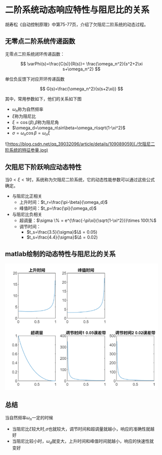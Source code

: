 # 二阶系统动态响应特性与阻尼比的关系

胡寿松《自动控制原理》中第75-77页，介绍了欠阻尼二阶系统的动态过程。

## 无零点二阶系统传递函数

无零点二阶系统闭环传递函数：

$$
\varPhi(s)=\frac{C(s)}{R(s)}=
\frac{\omega_n^2}{s^2+2\xi s+\omega_n^2}
$$

单位负反馈下对应开环传递函数

$$
G(s)=\frac{\omega_n^2}{s(s+2\xi)}
$$

其中，常用参数如下，他们的关系如下图

- $\omega_n$称为自然频率
- $\xi$称为阻尼比
- $\xi=\cos(\beta)$,$\beta$称为阻尼角
- $\omega_d=\omega_n\sin\beta=\omega_n\sqrt{1-\xi^2}$
- $\sigma=\omega_n\cos\beta=\omega_n\xi$

![https://blog.csdn.net/qq_39032096/article/details/109089059](./欠阻尼二阶系统的特征参量.jpg)

## 欠阻尼下阶跃响应动态特性

当$0<\xi<1$时，系统称为欠阻尼二阶系统，它的动态性能参数可以通过这些公式确定。

- 与阻尼比正相关
  - 上升时间：$t_r=\frac{\pi-\beta}{\omega_d}$
  - 峰值时间：$t_p=\frac{\pi}{\omega_d}$
- 与阻尼比负相关
  - 超调量：$\sigma \% = e^{\frac{-\pi\xi}{\sqrt{1-\xi^2}}}\times 100\%$
  - 调节时间：
    - $t_s=\frac{3.5}{\sigma}$($\Delta=0.05$)
    - $t_s=\frac{4.4}{\sigma}$($\Delta=0.02$)

## matlab绘制的动态特性与阻尼比的关系

![结果](./二阶系统阶跃响应与阻尼比的关系.png)

## 总结

当自然频率$\omega_n$一定的时候

- 当阻尼比$\xi$较大时,$\sigma$也就较大，调节时间和超调量就越小，响应的准确性就越好
- 当阻尼比较小时，$\omega_d$就变大，上升时间和峰值时间就越小，响应的快速性就变好

